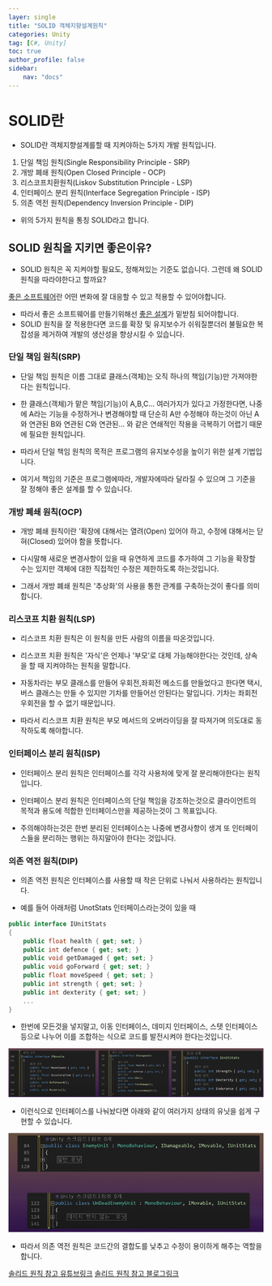 ```yaml
---
layer: single
title: "SOLID 객체지향설계원칙"
categories: Unity
tag: [C#, Unity]
toc: true
author_profile: false
sidebar: 
    nav: "docs"
---
```




# SOLID란

- SOLID란 객체지향설계를할 때 지켜야하는 5가지 개발 원칙입니다.

1. 단일 책임 원칙(Single Responsibility Principle - SRP) 
2. 개방 폐쇄 원칙(Open Closed Principle - OCP)
3. 리스코프치환원칙(Liskov Substitution Principle - LSP)
4. 인터페이스 분리 원칙(Interface Segregation Principle - ISP)
5. 의존 역전 원칙(Dependency Inversion Principle - DIP)

- 위의 5가지 원칙을 통칭 SOLID라고 합니다.


## SOLID 원칙을 지키면 좋은이유?

- SOLID 원칙은 꼭 지켜야할 필요도, 정해져있는 기준도 없습니다. 그런데 왜 SOLID 원칙을 따라야한다고 할까요?

<u>좋은 소프트웨어</u>란 어떤 변화에 잘 대응할 수 있고 적용할 수 있어야합니다.

- 따라서 좋은 소프트웨어를 만들기위해선 <u>좋은 설계</u>가 밑받침 되어야합니다.
- SOLID 원칙을 잘 적용한다면 코드를 확장 및 유지보수가 쉬워질뿐더러 불필요한 복잡성을 제거하여 개발의 생산성을 향상시킬 수 있습니다.


### 단일 책임 원칙(SRP)

- 단일 책임 원칙은 이름 그대로 클래스(객체)는 오직 하나의 책임(기능)만 가져야한다는 원칙입니다.

- 한 클래스(객체)가 맡은 책임(기능)이 A,B,C... 여러가지가 있다고 가정한다면, 나중에 A라는 기능을 수정하거나 변경해야할 때 단순히 A만 수정해야 하는것이 아닌 A와 연관된 B와 연관된 C와 연관된... 와 같은 연쇄적인 작용을 극복하기 어렵기 때문에 필요한 원칙입니다.

- 따라서 단일 책임 원칙의 목적은 프로그램의 유지보수성을 높이기 위한 설계 기법입니다.

- 여기서 책임의 기준은 프로그램에따라, 개발자에따라 달라질 수 있으며 그 기준을 잘 정해야 좋은 설계를 할 수 있습니다.


### 개방 폐쇄 원칙(OCP)

- 개방 폐쇄 원칙이란 '확장에 대해서는 열려(Open) 있어야 하고, 수정에 대해서는 닫혀(Closed) 있어야 함을 뜻합니다.

- 다시말해 새로운 변경사항이 있을 때 유연하게 코드를 추가하여 그 기능을 확장할 수는 있지만 객체에 대한 직접적인 수정은 제한하도록 하는것입니다.

- 그래서 개방 폐쇄 원칙은 '추상화'의 사용을 통한 관계를 구축하는것이 좋다를 의미합니다.

### 리스코프 치환 원칙(LSP)

- 리스코프 치환 원칙은 이 원칙을 만든 사람의 이름을 따온것입니다.

- 리스코프 치환 원칙은 '자식'은 언제나 '부모'로 대체 가능해야한다는 것인데, 상속을 할 때 지켜야하는 원칙을 말합니다.

- 자동차라는 부모 클래스를 만들어 우회전,좌회전 메소드를 만들었다고 한다면 택시, 버스 클래스는 만들 수 있지만 기차를 만들어선 안된다는 말입니다. 기차는 좌회전 우회전을 할 수 없기 때문입니다.

- 따라서 리스코프 치환 원칙은 부모 메서드의 오버라이딩을 잘 따져가며 의도대로 동작하도록 해야합니다.

### 인터페이스 분리 원칙(ISP)

- 인터페이스 분리 원칙은 인터페이스를 각각 사용처에 맞게 잘 분리해야한다는 원칙입니다.

- 인터페이스 분리 원칙은 인터페이스의 단일 책임을 강조하는것으로 클라이언트의 목적과 용도에 적합한 인터페이스만을 제공하는것이 그 목표입니다.

- 주의해야하는것은 한번 분리된 인터페이스는 나중에 변경사항이 생겨 또 인터페이스들을 분리하는 행위는 하지말아야 한다는 것입니다.


### 의존 역전 원칙(DIP)

- 의존 역전 원칙은 인터페이스를 사용할 때 작은 단위로 나눠서 사용하라는 원칙입니다.

- 예를 들어 아래처럼 UnotStats 인터페이스라는것이 있을 때

```c#
public interface IUnitStats
{
    public float health { get; set; }
    public int defence { get; set; }
    public void getDamaged { get; set; }
    public void goForward { get; set; }
    public float moveSpeed { get; set; }
    public int strength { get; set; }
    public int dexterity { get; set; }
    ...
}
```

- 한번에 모든것을 넣지말고, 이동 인터페이스, 데미지 인터페이스, 스탯 인터페이스 등으로 나누어 이를 조합하는 식으로 코드를 발전시켜야 한다는것입니다.

![image](/images/2024/2024-05-18/capture_1.PNG)


- 이런식으로 인터페이스를 나눠놨다면 아래와 같이 여러가지 상태의 유닛을 쉽게 구현할 수 있습니다.

![image](/images/2024/2024-05-18/capture_2.PNG)


- 따라서 의존 역전 원칙은 코드간의 결합도를 낮추고 수정이 용이하게 해주는 역할을 합니다.

[솔리드 원칙 참고 유튜브링크](https://www.youtube.com/watch?v=wGWrOpRdu40)
[솔리드 원칙 참고 블로그링크](https://inpa.tistory.com/entry/OOP-%F0%9F%92%A0-%EA%B0%9D%EC%B2%B4-%EC%A7%80%ED%96%A5-%EC%84%A4%EA%B3%84%EC%9D%98-5%EA%B0%80%EC%A7%80-%EC%9B%90%EC%B9%99-SOLID)